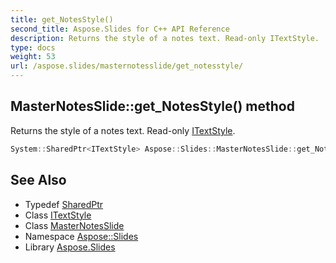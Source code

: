 ```yaml
---
title: get_NotesStyle()
second_title: Aspose.Slides for C++ API Reference
description: Returns the style of a notes text. Read-only ITextStyle.
type: docs
weight: 53
url: /aspose.slides/masternotesslide/get_notesstyle/
---
```

## MasterNotesSlide::get_NotesStyle() method


Returns the style of a notes text. Read-only [ITextStyle](../../itextstyle/).

```cpp
System::SharedPtr<ITextStyle> Aspose::Slides::MasterNotesSlide::get_NotesStyle() override
```

## See Also

* Typedef [SharedPtr](../../../system/sharedptr/)
* Class [ITextStyle](../../itextstyle/)
* Class [MasterNotesSlide](../)
* Namespace [Aspose::Slides](../../)
* Library [Aspose.Slides](../../../)
